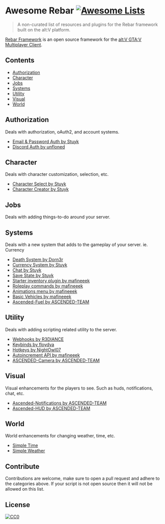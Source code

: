 # Awesome Rebar [![Awesome Lists](https://srv-cdn.himpfen.io/badges/awesome-lists/awesomelists-flat.svg)](https://github.com/brandonhimpfen/awesome)

> A non-curated list of resources and plugins for the Rebar framework built on the alt:V platform.

[Rebar Framework](https://github.com/Stuyk/rebar-altv) is an open source framework for the [alt:V GTA:V Multiplayer Client](https://altv.mp/).

## Contents

- [Authorization](#authorization)
- [Character](#character)
- [Jobs](#jobs)
- [Systems](#systems)
- [Utility](#utility)
- [Visual](#visual)
- [World](#world)

## Authorization

Deals with authorization, oAuth2, and account systems.

- [Email & Password Auth by Stuyk](https://github.com/Stuyk/rebar-auth)
- [Discord Auth by unfloned](https://github.com/unfloned/rebar-discord-auth/)

## Character

Deals with character customization, selection, etc.

- [Character Select by Stuyk](https://github.com/Stuyk/rebar-character-select)
- [Character Creator by Stuyk](https://github.com/Stuyk/rebar-character-creator)

## Jobs

Deals with adding things-to-do around your server.

## Systems

Deals with a new system that adds to the gameplay of your server. ie. Currency

- [Death System by Dorn3r](https://github.com/dorn3r/rebar-death)
- [Currency System by Stuyk](https://github.com/Stuyk/rebar-currency)
- [Chat by Stuyk](https://github.com/Stuyk/rebar-chat)
- [Save State by Stuyk](https://github.com/Stuyk/rebar-save-state)
- [Starter inventory plugin by mafineeek](https://github.com/mafineeek/rebar-inventory-starter)
- [Roleplay commands by mafineeek](https://github.com/mafineeek/rebar-rp-commands)
- [Animations menu by mafineeek](https://github.com/mafineeek/rebar-basic-animations-menu)
- [Basic Vehicles by mafineeek](https://github.com/mafineeek/rebar-basic-vehicles-api)
- [Ascended-Fuel by ASCENDED-TEAM](https://github.com/ASCENDED-Team/asc-fuel)

## Utility

Deals with adding scripting related utility to the server.

- [Webhooks by R3DIANCE](https://github.com/R3DIANCE/rebar-webhooks)
- [Keybinds by floydya](https://github.com/floydya/rebar-keybinds)
- [Hotkeys by NightOwl07](https://github.com/NightOwl07/rebar-hotkeys)
- [Autoincrement API by mafineeek](https://github.com/mafineeek/rebar-autoincrement-api)
- [ASCENDED-Camera by ASCENDED-TEAM](https://github.com/ASCENDED-Team/asc-camera)

## Visual

Visual enhancements for the players to see. Such as huds, notifications, chat, etc.

- [Ascended-Notifications by ASCENDED-TEAM](https://github.com/ASCENDED-Team/asc-notifications)
- [Ascended-HUD by ASCENDED-TEAM](https://github.com/ASCENDED-Team/asc-hud)

## World

World enhancements for changing weather, time, etc.

- [Simple Time](https://github.com/Stuyk/rebar-simple-time)
- [Simple Weather](https://github.com/Stuyk/simple-weather)

## Contribute

Contributions are welcome, make sure to open a pull request and adhere to the categories above. If your script is not open source then it will not be allowed on this list.

## License

[![CC0](https://mirrors.creativecommons.org/presskit/buttons/88x31/svg/by-sa.svg)](http://creativecommons.org/licenses/by-sa/4.0/)

